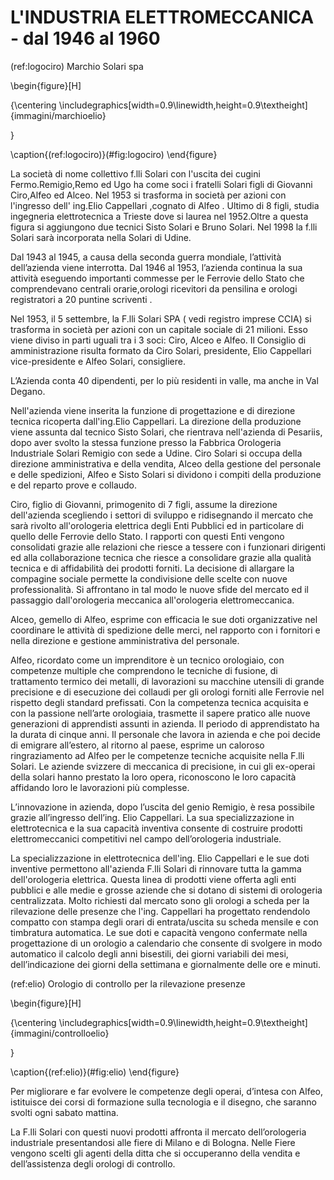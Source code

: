 #  L'INDUSTRIA ELETTROMECCANICA - dal 1946 al 1960


(ref:logociro) Marchio Solari spa

\begin{figure}[H]

{\centering \includegraphics[width=0.9\linewidth,height=0.9\textheight]{immagini/marchioelio} 

}

\caption{(ref:logociro)}(\#fig:logociro)
\end{figure}



La società di nome collettivo f.lli Solari con l'uscita dei cugini Fermo.Remigio,Remo ed Ugo ha come soci i fratelli Solari figli di Giovanni Ciro,Alfeo ed Alceo. Nel 1953 si trasforma in società per azioni con l'ingresso dell' ing.Elio Cappellari ,cognato di Alfeo . Ultimo di 8 figli, studia ingegneria elettrotecnica a Trieste dove si laurea nel 1952.Oltre a questa figura si aggiungono due tecnici Sisto Solari e Bruno Solari.
Nel 1998 la f.lli Solari sarà incorporata nella Solari di Udine.

Dal 1943 al 1945, a causa della seconda guerra mondiale, l’attività dell’azienda viene interrotta.
Dal 1946 al 1953,  l’azienda continua la sua attività eseguendo importanti commesse per le Ferrovie dello Stato che comprendevano centrali orarie,orologi ricevitori da pensilina e orologi registratori a 20 puntine scriventi . 

Nel 1953, il 5 settembre,  la F.lli Solari SPA ( vedi registro imprese CCIA) si trasforma in società per azioni con un capitale sociale di 21 milioni. Esso viene diviso in parti uguali tra i 3 soci: Ciro, Alceo e Alfeo.
Il Consiglio di amministrazione risulta formato da Ciro Solari, presidente,  Elio Cappellari vice-presidente e Alfeo Solari, consigliere. 

L’Azienda conta  40 dipendenti, per lo più residenti in valle, ma anche in Val Degano.

Nell'azienda viene inserita la funzione di progettazione e di direzione tecnica ricoperta dall'ing.Elio Cappellari. La direzione della produzione viene assunta dal tecnico Sisto Solari, che rientrava nell'azienda di Pesariis, dopo aver svolto la stessa funzione presso la Fabbrica Orologeria Industriale Solari Remigio con sede a Udine.
Ciro Solari si occupa della direzione amministrativa e della vendita, Alceo della gestione del personale e delle spedizioni, Alfeo e Sisto Solari si dividono i compiti della produzione e del reparto prove e collaudo.

Ciro, figlio di Giovanni,  primogenito di 7 figli, assume la direzione dell'azienda scegliendo i settori di sviluppo e ridisegnando il mercato che
sarà rivolto all'orologeria elettrica degli Enti Pubblici ed in particolare di quello delle Ferrovie dello Stato. 
I rapporti con questi Enti vengono consolidati grazie alle relazioni che riesce a tessere con i funzionari dirigenti ed alla collaborazione tecnica che riesce a consolidare grazie alla qualità tecnica e di affidabilità dei prodotti forniti.
La decisione di allargare la compagine sociale permette la condivisione delle scelte con nuove professionalità. Si affrontano in tal modo  le nuove sfide del mercato ed il passaggio dall'orologeria meccanica all'orologeria elettromeccanica.

Alceo, gemello di Alfeo, esprime con efficacia le sue doti organizzative nel coordinare le attività di spedizione delle merci, nel rapporto con i fornitori e nella direzione e gestione amministrativa del personale.

Alfeo, ricordato come un imprenditore è un tecnico orologiaio, con competenze multiple che comprendono le tecniche di fusione, di trattamento termico dei metalli, di lavorazioni su macchine utensili di grande precisione e di esecuzione dei collaudi per gli orologi forniti alle Ferrovie nel rispetto degli standard prefissati.
 Con la competenza tecnica acquisita e con la passione nell’arte orologiaia, trasmette il sapere pratico  alle nuove generazioni di apprendisti assunti in azienda. Il periodo di apprendistato ha la durata di cinque anni. Il personale che lavora in azienda e che poi decide di emigrare all’estero, al ritorno al paese, esprime un caloroso ringraziamento ad Alfeo per le competenze tecniche acquisite nella F.lli Solari. Le aziende svizzere di meccanica di precisione, in cui gli ex-operai della solari hanno prestato la loro opera, riconoscono le loro capacità affidando loro le lavorazioni più complesse. 

L’innovazione in azienda, dopo l’uscita del genio Remigio, è resa possibile grazie all’ingresso dell’ing. Elio Cappellari. La sua specializzazione in elettrotecnica e la sua capacità inventiva consente di costruire prodotti elettromeccanici competitivi nel campo dell’orologeria industriale.

La specializzazione in elettrotecnica dell'ing. Elio Cappellari e le sue doti inventive permettono all'azienda F.lli Solari di rinnovare tutta la gamma dell'orologeria elettrica. Questa linea di prodotti viene offerta agli enti pubblici e alle medie e grosse aziende che si dotano di sistemi di orologeria centralizzata.
 Molto richiesti dal mercato sono gli orologi a scheda per la rilevazione delle presenze che l'ing. Cappellari ha progettato rendendolo compatto con stampa degli orari di entrata/uscita  su scheda mensile e con timbratura automatica.
Le sue doti e capacità vengono confermate nella progettazione di un orologio a calendario che consente di svolgere in modo automatico il calcolo degli anni bisestili, dei giorni variabili dei mesi, dell’indicazione dei giorni della settimana e giornalmente delle ore e  minuti.








(ref:elio) Orologio di controllo per la rilevazione presenze

\begin{figure}[H]

{\centering \includegraphics[width=0.9\linewidth,height=0.9\textheight]{immagini/controlloelio} 

}

\caption{(ref:elio)}(\#fig:elio)
\end{figure}








Per migliorare e far evolvere le competenze degli operai, d’intesa con Alfeo, istituisce dei corsi di formazione sulla tecnologia e il disegno,  che saranno svolti ogni sabato mattina.

La F.lli Solari con questi nuovi prodotti affronta il mercato dell’orologeria industriale presentandosi alle fiere di Milano e di Bologna. Nelle Fiere vengono scelti gli agenti della ditta che si occuperanno della vendita e dell’assistenza degli orologi di controllo.




